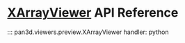 # [XArrayViewer][module-link] API Reference

[module-link]: https://github.com/Kitware/pan3d/blob/main/pan3d/viewers/preview.py

::: pan3d.viewers.preview.XArrayViewer
    handler: python
